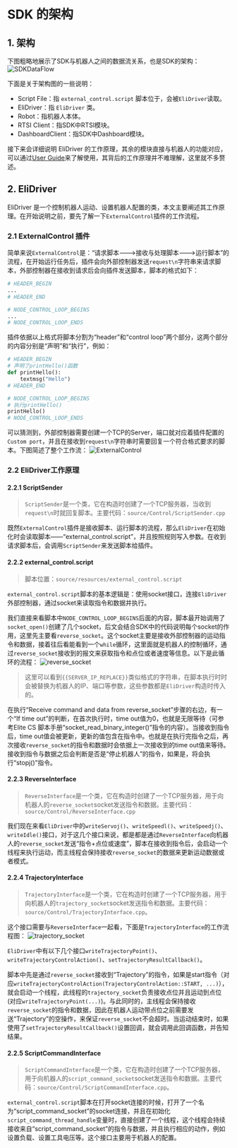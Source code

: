 # SDK 的架构

## 1. 架构
下图粗略地展示了SDK与机器人之间的数据流关系，也是SDK的架构：
![SDKDataFlow](./SDKDataFlow.drawio.png)

下面是关于架构图的一些说明：
- Script File：指 `external_control.script` 脚本位于，会被`EliDriver`读取。
- EliDriver：指 `EliDriver` 类。
- Robot：指机器人本体。
- RTSI Client：指SDK中RTSI模块。
- DashboardClient：指SDK中Dashboard模块。

接下来会详细说明 EliDriver 的工作原理，其余的模块直接与机器人的功能对应，可以通过[User Guide](../UserGuide/cn/UserGuide.cn.md)来了解使用，其背后的工作原理并不难理解，这里就不多赘述。

## 2. EliDriver

EliDriver 是一个控制机器人运动、设置机器人配置的类，本文主要阐述其工作原理。在开始说明之前，要先了解一下`ExternalControl`插件的工作流程。  

### 2.1 ExternalControl 插件
简单来说`ExternalControl`是：“请求脚本--->接收与处理脚本--->运行脚本”的流程，在开始运行任务后，插件会向外部控制器发送`request\n`字符串来请求脚本，外部控制器在接收到请求后会向插件发送脚本，脚本的格式如下：
```python
# HEADER_BEGIN
...
# HEADER_END

# NODE_CONTROL_LOOP_BEGINS
...
# NODE_CONTROL_LOOP_ENDS

```
插件依据以上格式将脚本分割为“header”和“control loop”两个部分，这两个部分的内容分别是“声明”和“执行”，例如：
```python
# HEADER_BEGIN
# 声明了printHello()函数
def printHello():
    textmsg("Hello")
# HEADER_END

# NODE_CONTROL_LOOP_BEGINS
# 执行printHello()
printHello()
# NODE_CONTROL_LOOP_ENDS

```
可以猜测到，外部控制器需要创建一个TCP的Server，端口就对应着插件配置的`Custom port`，并且在接收到`request\n`字符串时需要回复一个符合格式要求的脚本。下图简述了整个工作流：
![ExternalControl](./ExternalControl.drawio.png)

### 2.2 EliDriver工作原理

#### 2.2.1 ScriptSender

> `ScriptSender`是一个类，它在构造时创建了一个TCP服务器，当收到`request\n`时就回复脚本。主要代码：`source/Control/ScriptSender.cpp`

既然`ExternalControl`插件是接收脚本、运行脚本的流程，那么`EliDriver`在初始化时会读取脚本——“external_control.script”，并且按照规则写入参数。在收到请求脚本后，会调用`ScriptSender`来发送脚本给插件。  


#### 2.2.2 external_control.script

> 脚本位置：`source/resources/external_control.script`

`external_control.script`脚本的基本逻辑是：使用socket接口，连接`EliDriver`外部控制器，通过socket来读取指令和数据并执行。  

我们直接来看脚本中`NODE_CONTROL_LOOP_BEGINS`后面的内容，脚本最开始调用了`socket_open()`创建了几个socket，后文会结合SDK中的代码说明每个socket的作用，这里先主要看`reverse_socket`。这个socket主要是接收外部控制器的运动指令和数据，接着往后看能看到一个`while`循环，这里面就是机器人的控制循环，通过`reverse_socket`接收到的报文来获取指令和点位或者速度等信息。以下是此循环的流程：
![reverse_socket](./ControlScript.drawio.png)

> 这里可以看到`{{SERVER_IP_REPLACE}}`类似格式的字符串，在脚本执行时时会被替换为机器人的IP、端口等参数，这些参数都是`EliDriver`构造时传入的。

在执行“Receive command and data from reverse_socket”步骤的右边，有一个“If time out”的判断，在首次执行时，time out值为0，也就是无限等待（可参考Elite CS 脚本手册“socket_read_binary_integer()”指令的内容）。当接收到指令后，time out值会被更新，更新的值包含在指令中。也就是在执行完指令之后，再次接收`reverse_socket`的指令和数据时会依据上一次接收到的time out值来等待。  
接收到指令与数据之后会判断是否是“停止机器人”的指令，如果是，将会执行“stopj()”指令。

#### 2.2.3 ReverseInterface

> `ReverseInterface`是一个类，它在构造时创建了一个TCP服务器，用于向机器人的`reverse_socket`socket发送指令和数据。主要代码：`source/Control/ReverseInterface.cpp`

我们现在来看`EliDriver`中的`writeServoj()`、`writeSpeedl()`、`writeSpeedj()`、`writeIdle()`接口，对于这几个接口来说，都是都是通过`ReverseInterface`向机器人的`reverse_socket`发送“指令+点位或速度”，脚本在接收到指令后，会启动一个线程来执行运动，而主线程会保持接收`reverse_socket`的数据来更新运动数据或者模式。  


#### 2.2.4 TrajectoryInterface

> `TrajectoryInterface`是一个类，它在构造时创建了一个TCP服务器，用于向机器人的`trajectory_socket`socket发送指令和数据。主要代码：`source/Control/TrajectoryInterface.cpp`。

这个接口需要与`ReverseInterface`一起看，下面是`TrajectoryInterface`的工作流程图：
![trajectory_socket](./ControlScript-trajectory_socket.drawio.png)

`EliDriver`中有以下几个接口`writeTrajectoryPoint()`、`writeTrajectoryControlAction()`、`setTrajectoryResultCallback()`。  

脚本中先是通过`reverse_socket`接收到“Trajectory”的指令，如果是start指令（对应`writeTrajectoryControlAction(TrajectoryControlAction::START, ...)`），就会启动一个线程，此线程的`trajectory_socket`负责接收点位并且运动到点位(对应`writeTrajectoryPoint(...)`)。与此同时的，主线程会保持接收`reverse_socket`的指令和数据，因此在机器人运动带点位之前需要发送“Trajectory”的空操作，来保证`reverse_socket`不会超时。当运动结束时，如果使用了`setTrajectoryResultCallback()`设置回调，就会调用此回调函数，并告知结果。


#### 2.2.5 ScriptCommandInterface

> `ScriptCommandInterface`是一个类，它在构造时创建了一个TCP服务器，用于向机器人的`script_command_socket`socket发送指令和数据。主要代码：`source/Control/ScriptCommandInterface.cpp`。

`external_control.script`脚本在打开socket连接的时候，打开了一个名为“script_command_socket”的socket连接，并且在初始化`script_command_thread_handle`变量时，直接创建了一个线程，这个线程会持续接收来自“script_command_socket”的指令与数据，并且执行相应的动作，例如设置负载、设置工具电压等。这个接口主要用于机器人的配置。

